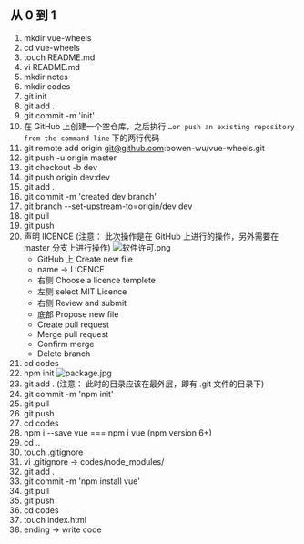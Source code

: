 ## 从 0 到 1

1. mkdir vue-wheels
2. cd vue-wheels
3. touch README.md
4. vi README.md
5. mkdir notes
6. mkdir codes
7. git init
8. git add .
9. git commit -m 'init'
10. 在 GitHub 上创建一个空仓库，之后执行 ` …or push an existing repository from the command line ` 下的两行代码
11. git remote add origin git@github.com:bowen-wu/vue-wheels.git
12. git push -u origin master
13. git checkout -b dev
14. git push origin dev:dev
15. git add .
16. git commit -m 'created dev branch'
17. git branch --set-upstream-to=origin/dev dev
18. git pull
19. git push
20. 声明 lICENCE (注意： 此次操作是在 GitHub 上进行的操作，另外需要在 master 分支上进行操作)
![软件许可.png](https://upload-images.jianshu.io/upload_images/9617841-1221cc136a24bf7f.png?imageMogr2/auto-orient/strip%7CimageView2/2/w/1240)
    - GitHub 上 Create new file
    - name -> LICENCE
    - 右侧 Choose a licence templete
    - 左侧 select MIT Licence
    - 右侧 Review and submit
    - 底部 Propose new file
    - Create pull request
    - Merge pull request
    - Confirm merge
    - Delete branch
21. cd codes
22. npm init
![package.jpg](https://upload-images.jianshu.io/upload_images/9617841-ba9c9522f51fa910.jpg?imageMogr2/auto-orient/strip%7CimageView2/2/w/1240)
23. git add . (注意： 此时的目录应该在最外层，即有 .git 文件的目录下)
24. git commit -m 'npm init'
25. git pull
26. git push
27. cd codes
28. npm i --save vue === npm i vue (npm version 6+)
29. cd ..
30. touch .gitignore
31. vi .gitignore -> codes/node_modules/
32. git add .
33. git commit -m 'npm install vue'
34. git pull
35. git push
36. cd codes
37. touch index.html
38. ending -> write code